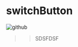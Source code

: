 switchButton
============

![github](https://github.com/chenhonggy/switchButton/blob/master/example.jpg "github")
>>SDSFDSF
